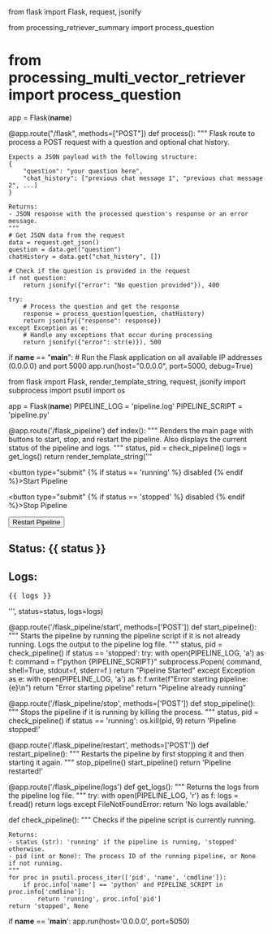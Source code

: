 from flask import Flask, request, jsonify

from processing_retriever_summary import process_question
# from processing_multi_vector_retriever import process_question

app = Flask(__name__)

@app.route("/flask", methods=["POST"])
def process():
    """
    Flask route to process a POST request with a question and optional chat history.
    
    Expects a JSON payload with the following structure:
    {
        "question": "your question here",
        "chat_history": ["previous chat message 1", "previous chat message 2", ...]
    }

    Returns:
    - JSON response with the processed question's response or an error message.
    """
    # Get JSON data from the request
    data = request.get_json()
    question = data.get("question")
    chatHistory = data.get("chat_history", [])

    # Check if the question is provided in the request
    if not question:
        return jsonify({"error": "No question provided"}), 400

    try:
        # Process the question and get the response
        response = process_question(question, chatHistory)
        return jsonify({"response": response})
    except Exception as e:
        # Handle any exceptions that occur during processing
        return jsonify({"error": str(e)}), 500

if __name__ == "__main__":
    # Run the Flask application on all available IP addresses (0.0.0.0) and port 5000
    app.run(host="0.0.0.0", port=5000, debug=True)





from flask import Flask, render_template_string, request, jsonify
import subprocess
import psutil
import os

app = Flask(__name__)
PIPELINE_LOG = 'pipeline.log'
PIPELINE_SCRIPT = 'pipeline.py'

@app.route('/flask_pipeline')
def index():
    """
    Renders the main page with buttons to start, stop, and restart the pipeline.
    Also displays the current status of the pipeline and logs.
    """
    status, pid = check_pipeline()
    logs = get_logs()
    return render_template_string('''
        <form action="/flask_pipeline/start" method="post">
            <button type="submit" {% if status == 'running' %} disabled {% endif %}>Start Pipeline</button>
        </form>
        <form action="/flask_pipeline/stop" method="post">
            <button type="submit" {% if status == 'stopped' %} disabled {% endif %}>Stop Pipeline</button>
        </form>
        <form action="/flask_pipeline/restart" method="post">
            <button type="submit">Restart Pipeline</button>
        </form>
        <h2>Status: {{ status }}</h2>
        <h2>Logs:</h2>
        <pre id="logs">{{ logs }}</pre>
        <script>
            setInterval(function() {
                fetch('/flask_pipeline/logs')
                    .then(response => response.text())
                    .then(data => {
                        document.getElementById('logs').innerText = data;
                    });
            }, 5000);
        </script>
    ''', status=status, logs=logs)

@app.route('/flask_pipeline/start', methods=['POST'])
def start_pipeline():
    """
    Starts the pipeline by running the pipeline script if it is not already running.
    Logs the output to the pipeline log file.
    """
    status, pid = check_pipeline()
    if status == 'stopped':
        try:
            with open(PIPELINE_LOG, 'a') as f:
                command = f"python {PIPELINE_SCRIPT}"
                subprocess.Popen(
                    command,
                    shell=True,
                    stdout=f,
                    stderr=f
                )
            return "Pipeline Started"
        except Exception as e:
            with open(PIPELINE_LOG, 'a') as f:
                f.write(f"Error starting pipeline: {e}\n")
            return "Error starting pipeline"
    return "Pipeline already running"

@app.route('/flask_pipeline/stop', methods=['POST'])
def stop_pipeline():
    """
    Stops the pipeline if it is running by killing the process.
    """
    status, pid = check_pipeline()
    if status == 'running':
        os.kill(pid, 9)
    return 'Pipeline stopped!'

@app.route('/flask_pipeline/restart', methods=['POST'])
def restart_pipeline():
    """
    Restarts the pipeline by first stopping it and then starting it again.
    """
    stop_pipeline()
    start_pipeline()
    return 'Pipeline restarted!'

@app.route('/flask_pipeline/logs')
def get_logs():
    """
    Returns the logs from the pipeline log file.
    """
    try:
        with open(PIPELINE_LOG, 'r') as f:
            logs = f.read()
        return logs
    except FileNotFoundError:
        return 'No logs available.'

def check_pipeline():
    """
    Checks if the pipeline script is currently running.
    
    Returns:
    - status (str): 'running' if the pipeline is running, 'stopped' otherwise.
    - pid (int or None): The process ID of the running pipeline, or None if not running.
    """
    for proc in psutil.process_iter(['pid', 'name', 'cmdline']):
        if proc.info['name'] == 'python' and PIPELINE_SCRIPT in proc.info['cmdline']:
            return 'running', proc.info['pid']
    return 'stopped', None

if __name__ == '__main__':
    app.run(host='0.0.0.0', port=5050)


